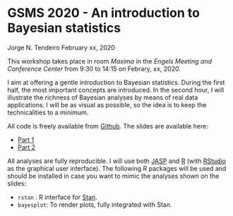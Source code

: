 GSMS 2020 - An introduction to Bayesian statistics
================
Jorge N. Tendeiro
February xx, 2020

This workshop takes place in room *Maxima* in the *Engels Meeting and
Conference Center* from 9:30 to 14:15 on Febrary, xx, 2020.

I aim at offering a gentle introduction to Bayesian statistics. During
the first half, the most important concepts are introduced. In the
second hour, I will illustrate the richness of Bayesian analyses by
means of real data applications. I will be as visual as possible, so the
idea is to keep the technicalities to a minimum.

All code is freely available from
[Github](https://github.com/jorgetendeiro/GSMS-2020). The slides are
available here:

  - [Part 1](slides/Part1.pdf)
  - [Part 2](slides/Part2.pdf)

All analyses are fully reproducible. I will use both
[JASP](https://jasp-stats.org) and [R](https://www.r-project.org) (with
[RStudio](https://rstudio.com) as the graphical user interface). The
following R packages will be used and should be installed in case you
want to mimic the analyses shown on the slides:

  - `rstan` : R interface for [Stan](https://mc-stan.org).
  - `bayesplot`: To render plots, fully integrated with Stan.
